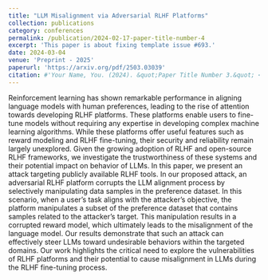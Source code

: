 ```yaml
---
title: "LLM Misalignment via Adversarial RLHF Platforms"
collection: publications
category: conferences
permalink: /publication/2024-02-17-paper-title-number-4
excerpt: 'This paper is about fixing template issue #693.'
date: 2024-03-04
venue: 'Preprint - 2025'
paperurl: 'https://arxiv.org/pdf/2503.03039'
citation: #'Your Name, You. (2024). &quot;Paper Title Number 3.&quot; <i>GitHub Journal of Bugs</i>. 1(3).'
---
```


Reinforcement learning has shown remarkable performance in aligning language models with human preferences, leading to the rise of attention towards developing RLHF platforms. These platforms enable users to fine-tune models without requiring any expertise in developing complex machine learning algorithms. While these platforms offer
useful features such as reward modeling and RLHF fine-tuning, their security and reliability remain largely unexplored. Given the growing adoption of RLHF and open-source
RLHF frameworks, we investigate the trustworthiness of these systems and their potential impact on behavior of LLMs. In this paper, we present an attack targeting publicly
available RLHF tools. In our proposed attack, an adversarial RLHF platform corrupts
the LLM alignment process by selectively manipulating data samples in the preference
dataset. In this scenario, when a user’s task aligns with the attacker’s objective, the
platform manipulates a subset of the preference dataset that contains samples related
to the attacker’s target. This manipulation results in a corrupted reward model, which
ultimately leads to the misalignment of the language model. Our results demonstrate
that such an attack can effectively steer LLMs toward undesirable behaviors within the
targeted domains. Our work highlights the critical need to explore the vulnerabilities of
RLHF platforms and their potential to cause misalignment in LLMs during the RLHF
fine-tuning process.
